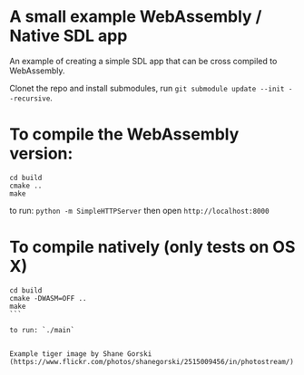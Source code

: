 # A small example WebAssembly / Native SDL app

An example of creating a simple SDL app that can be cross compiled to WebAssembly.

Clonet the repo and install submodules, run `git submodule update --init --recursive`.

# To compile the WebAssembly version:

````
cd build
cmake ..
make
````

to run: `python -m SimpleHTTPServer` then open `http://localhost:8000`

# To compile natively (only tests on OS X)

````
cd build
cmake -DWASM=OFF ..
make
```

to run: `./main`


Example tiger image by Shane Gorski (https://www.flickr.com/photos/shanegorski/2515009456/in/photostream/)